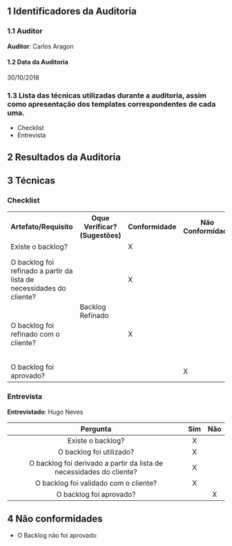 ## 1 Identificadores da Auditoria

### 1.1 Auditor

**Auditor**: Carlos Aragon

#### 1.2 Data da Auditoria

30/10/2018

### 1.3 Lista das técnicas utilizadas durante a auditoria, assim como apresentação dos templates correspondentes de cada uma.

* Checklist
* Entrevista

## 2 Resultados da Auditoria

## 3 Técnicas

### Checklist

<table>
  <tr>
    <th>Artefato/Requisito</th>
    <th>Oque Verificar? (Sugestões)</th>
    <th>Conformidade</th>
    <th>Não Conformidade</th>
    <th>Observação</th>
    <th>Evidências</th>
  </tr>
  <tr>
    <td>Existe o backlog?</td>
    <td rowspan="4">Backlog Refinado</td>
    <td>X</td>
    <td></td>
    <td></td>
    <td>Backlog do Produto</td>
  </tr>
  <tr>
    <td>O backlog foi refinado a partir da lista de necessidades do cliente?</td>
    <td>X</td>
    <td></td>
    <td></td>
    <td>Podem ser visualizados no repositório da disciplina, https://github.com/MPS-FGA/Grimorio-do-Mestre</td>
  </tr>
  <tr>
    <td>O backlog foi refinado com o cliente?</td>
    <td>X</td>
    <td></td>
    <td></td>
    <td>Podem ser visualizados no repositório da disciplina, https://github.com/MPS-FGA/Grimorio-do-Mestre/</td>
  </tr>
  <tr>
    <td>O backlog foi aprovado?</td>
    <td></td>
    <td>X</td>
    <td></td>
    <td></td>
  </tr>
</table>

### Entrevista

**Entrevistado**: Hugo Neves

|Pergunta| Sim |Não |
|:---:|:---:|:---:|
|Existe o backlog?|X| |
|O backlog foi utilizado?|X| |
|O backlog foi derivado a partir da lista de necessidades do cliente?|X| |
| O backlog foi validado com o cliente?|X| |
|O backlog foi aprovado?||X|



## 4 Não conformidades
 - O Backlog não foi aprovado